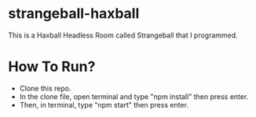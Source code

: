# strangeball-haxball
This is a Haxball Headless Room called Strangeball that I programmed.

# How To Run?

- Clone this repo.
- In the clone file, open terminal and type "npm install" then press enter.
- Then, in terminal, type "npm start" then press enter.
